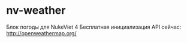 # nv-weather
Блок погоды для NukeViet 4
Бесплатная инициализация API сейчас: http://openweathermap.org/
